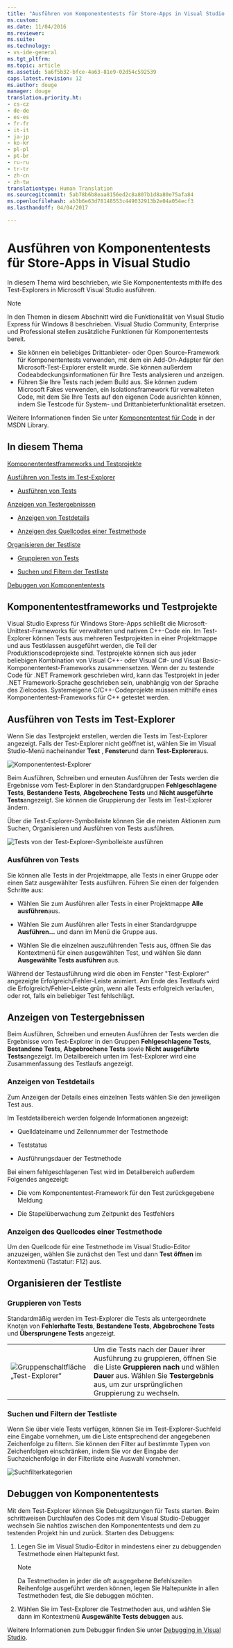 ```yaml
---
title: "Ausführen von Komponententests für Store-Apps in Visual Studio | Microsoft-Dokumentation"
ms.custom: 
ms.date: 11/04/2016
ms.reviewer: 
ms.suite: 
ms.technology:
- vs-ide-general
ms.tgt_pltfrm: 
ms.topic: article
ms.assetid: 5a6f5b32-bfce-4a63-81e9-02d54c592539
caps.latest.revision: 12
ms.author: douge
manager: douge
translation.priority.ht:
- cs-cz
- de-de
- es-es
- fr-fr
- it-it
- ja-jp
- ko-kr
- pl-pl
- pt-br
- ru-ru
- tr-tr
- zh-cn
- zh-tw
translationtype: Human Translation
ms.sourcegitcommit: 5ab78b6b8eaa8156ed2c8a807b1d8a80e75afa84
ms.openlocfilehash: ab3b6e63d78148553c449032913b2e04a054ecf3
ms.lasthandoff: 04/04/2017

---
```

# <a name="run-unit-tests-for-store-apps-in-visual-studio"></a>Ausführen von Komponententests für Store-Apps in Visual Studio
In diesem Thema wird beschrieben, wie Sie Komponententests mithilfe des Test-Explorers in Microsoft Visual Studio ausführen.  
  
> [!NOTE]
>  In den Themen in diesem Abschnitt wird die Funktionalität von Visual Studio Express für Windows 8 beschrieben. Visual Studio Community, Enterprise und Professional stellen zusätzliche Funktionen für Komponententests bereit.  
>   
>  -   Sie können ein beliebiges Drittanbieter- oder Open Source-Framework für Komponententests verwenden, mit dem ein Add-On-Adapter für den Microsoft-Test-Explorer erstellt wurde. Sie können außerdem Codeabdeckungsinformationen für Ihre Tests analysieren und anzeigen.  
> -   Führen Sie Ihre Tests nach jedem Build aus. Sie können zudem Microsoft Fakes verwenden, ein Isolationsframework für verwalteten Code, mit dem Sie Ihre Tests auf den eigenen Code ausrichten können, indem Sie Testcode für System- und Drittanbieterfunktionalität ersetzen.  
>   
>  Weitere Informationen finden Sie unter [Komponententest für Code](../test/unit-test-your-code.md) in der MSDN Library.  
  
##  <a name="BKMK_In_this_topic"></a> In diesem Thema  
 [Komponententestframeworks und Testprojekte](#BKMK_Unit_test_frameworks_and_test_projects)  
  
 [Ausführen von Tests im Test-Explorer](#BKMK_Running_tests_in_Test_Explorer)  
  
-   [Ausführen von Tests](#BKMK_Running_tests)  
  
 [Anzeigen von Testergebnissen](#BKMK_Viewing_test_results)  
  
-   [Anzeigen von Testdetails](#BKMK_Viewing_test_details)  
  
-   [Anzeigen des Quellcodes einer Testmethode](#BKMK_Viewing_the_source_code_of_a_test_method)  
  
 [Organisieren der Testliste](#BKMK_Organizing_the_test_list)  
  
-   [Gruppieren von Tests](#BKMK_Grouping_tests)  
  
-   [Suchen und Filtern der Testliste](#BKMK_Searching_and_filtering_the_test_list)  
  
 [Debuggen von Komponententests](#BKMK_Debugging_unit_tests)  
  
##  <a name="BKMK_Unit_test_frameworks_and_test_projects"></a> Komponententestframeworks und Testprojekte  
 Visual Studio Express für Windows Store-Apps schließt die Microsoft-Unittest-Frameworks für verwalteten und nativen C++-Code ein. Im Test-Explorer können Tests aus mehreren Testprojekten in einer Projektmappe und aus Testklassen ausgeführt werden, die Teil der Produktionscodeprojekte sind. Testprojekte können sich aus jeder beliebigen Kombination von Visual C++- oder Visual C#- und Visual Basic-Komponententest-Frameworks zusammensetzen. Wenn der zu testende Code für .NET Framework geschrieben wird, kann das Testprojekt in jeder .NET Framework-Sprache geschrieben sein, unabhängig von der Sprache des Zielcodes. Systemeigene C/C++-Codeprojekte müssen mithilfe eines Komponententest-Frameworks für C++ getestet werden.  
  
##  <a name="BKMK_Running_tests_in_Test_Explorer"></a> Ausführen von Tests im Test-Explorer  
 Wenn Sie das Testprojekt erstellen, werden die Tests im Test-Explorer angezeigt. Falls der Test-Explorer nicht geöffnet ist, wählen Sie im Visual Studio-Menü nacheinander **Test** , **Fenster**und dann **Test-Explorer**aus.  
  
 ![Komponententest-Explorer](../ide/media/ute_failedpassednotrunsummary.png "UTE_FailedPassedNotRunSummary")  
  
 Beim Ausführen, Schreiben und erneuten Ausführen der Tests werden die Ergebnisse vom Test-Explorer in den Standardgruppen **Fehlgeschlagene Tests**, **Bestandene Tests**, **Abgebrochene Tests** und **Nicht ausgeführte Tests**angezeigt. Sie können die Gruppierung der Tests im Test-Explorer ändern.  
  
 Über die Test-Explorer-Symbolleiste können Sie die meisten Aktionen zum Suchen, Organisieren und Ausführen von Tests ausführen.  
  
 ![Tests von der Test-Explorer-Symbolleiste ausführen](../test/media/ute_toolbar.png "UTE_ToolBar")  
  
###  <a name="BKMK_Running_tests"></a> Ausführen von Tests  
 Sie können alle Tests in der Projektmappe, alle Tests in einer Gruppe oder einen Satz ausgewählter Tests ausführen. Führen Sie einen der folgenden Schritte aus:  
  
-   Wählen Sie zum Ausführen aller Tests in einer Projektmappe **Alle ausführen**aus.  
  
-   Wählen Sie zum Ausführen aller Tests in einer Standardgruppe **Ausführen...** und dann im Menü die Gruppe aus.  
  
-   Wählen Sie die einzelnen auszuführenden Tests aus, öffnen Sie das Kontextmenü für einen ausgewählten Test, und wählen Sie dann **Ausgewählte Tests ausführen** aus.  
  
 Während der Testausführung wird die oben im Fenster "Test-Explorer" angezeigte Erfolgreich/Fehler-Leiste animiert. Am Ende des Testlaufs wird die Erfolgreich/Fehler-Leiste grün, wenn alle Tests erfolgreich verlaufen, oder rot, falls ein beliebiger Test fehlschlägt.  
  
##  <a name="BKMK_Viewing_test_results"></a> Anzeigen von Testergebnissen  
 Beim Ausführen, Schreiben und erneuten Ausführen der Tests werden die Ergebnisse vom Test-Explorer in den Gruppen **Fehlgeschlagene Tests**, **Bestandene Tests**, **Abgebrochene Tests** sowie **Nicht ausgeführte Tests**angezeigt. Im Detailbereich unten im Test-Explorer wird eine Zusammenfassung des Testlaufs angezeigt.  
  
###  <a name="BKMK_Viewing_test_details"></a> Anzeigen von Testdetails  
 Zum Anzeigen der Details eines einzelnen Tests wählen Sie den jeweiligen Test aus.  
  
 Im Testdetailbereich werden folgende Informationen angezeigt:  
  
-   Quelldateiname und Zeilennummer der Testmethode  
  
-   Teststatus  
  
-   Ausführungsdauer der Testmethode  
  
 Bei einem fehlgeschlagenen Test wird im Detailbereich außerdem Folgendes angezeigt:  
  
-   Die vom Komponententest-Framework für den Test zurückgegebene Meldung  
  
-   Die Stapelüberwachung zum Zeitpunkt des Testfehlers  
  
###  <a name="BKMK_Viewing_the_source_code_of_a_test_method"></a> Anzeigen des Quellcodes einer Testmethode  
 Um den Quellcode für eine Testmethode im Visual Studio-Editor anzuzeigen, wählen Sie zunächst den Test und dann **Test öffnen** im Kontextmenü (Tastatur: F12) aus.  
  
##  <a name="BKMK_Organizing_the_test_list"></a> Organisieren der Testliste  
  
###  <a name="BKMK_Grouping_tests"></a> Gruppieren von Tests  
 Standardmäßig werden im Test-Explorer die Tests als untergeordnete Knoten von **Fehlerhafte Tests**, **Bestandene Tests**, **Abgebrochene Tests** und **Übersprungene Tests** angezeigt.  
  
|||  
|-|-|  
|![Gruppenschaltfläche „Test-Explorer“](~/docs/test/media/ute_groupby_btn.png "UTE_GroupBy_btn")|Um die Tests nach der Dauer ihrer Ausführung zu gruppieren, öffnen Sie die Liste **Gruppieren nach** und wählen **Dauer** aus. Wählen Sie **Testergebnis** aus, um zur ursprünglichen Gruppierung zu wechseln.|  
  
###  <a name="BKMK_Searching_and_filtering_the_test_list"></a> Suchen und Filtern der Testliste  
 Wenn Sie über viele Tests verfügen, können Sie im Test-Explorer-Suchfeld eine Eingabe vornehmen, um die Liste entsprechend der angegebenen Zeichenfolge zu filtern. Sie können den Filter auf bestimmte Typen von Zeichenfolgen einschränken, indem Sie vor der Eingabe der Suchzeichenfolge in der Filterliste eine Auswahl vornehmen.  
  
 ![Suchfilterkategorien](../test/media/ute_searchfilter.png "UTE_SearchFilter")  
  
##  <a name="BKMK_Debugging_unit_tests"></a> Debuggen von Komponententests  
 Mit dem Test-Explorer können Sie Debugsitzungen für Tests starten. Beim schrittweisen Durchlaufen des Codes mit dem Visual Studio-Debugger wechseln Sie nahtlos zwischen den Komponententests und dem zu testenden Projekt hin und zurück. Starten des Debuggens:  
  
1.  Legen Sie im Visual Studio-Editor in mindestens einer zu debuggenden Testmethode einen Haltepunkt fest.  
  
    > [!NOTE]
    >  Da Testmethoden in jeder die oft ausgegebene Befehlszeilen  Reihenfolge ausgeführt werden können, legen Sie Haltepunkte in allen Testmethoden fest, die Sie debuggen möchten.  
  
2.  Wählen Sie im Test-Explorer die Testmethoden aus, und wählen Sie dann im Kontextmenü **Ausgewählte Tests debuggen** aus.  
  
 Weitere Informationen zum Debugger finden Sie unter [Debugging in Visual Studio](../debugger/debugging-in-visual-studio.md).

